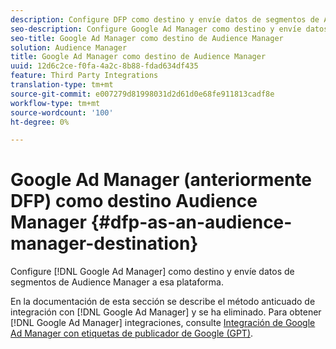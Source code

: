 ```yaml
---
description: Configure DFP como destino y envíe datos de segmentos de Audience Manager a esa plataforma.
seo-description: Configure Google Ad Manager como destino y envíe datos de segmentos de Audience Manager a esa plataforma.
seo-title: Google Ad Manager como destino de Audience Manager
solution: Audience Manager
title: Google Ad Manager como destino de Audience Manager
uuid: 12d6c2ce-f0fa-4a2c-8b88-fdad634df435
feature: Third Party Integrations
translation-type: tm+mt
source-git-commit: e007279d81998031d2d61d0e68fe911813cadf8e
workflow-type: tm+mt
source-wordcount: '100'
ht-degree: 0%

---
```



# Google Ad Manager (anteriormente DFP) como destino Audience Manager {#dfp-as-an-audience-manager-destination}

Configure [!DNL Google Ad Manager] como destino y envíe datos de segmentos de Audience Manager a esa plataforma.

En la documentación de esta sección se describe el método anticuado de integración con [!DNL Google Ad Manager] y se ha eliminado. Para obtener [!DNL Google Ad Manager] integraciones, consulte [Integración de Google Ad Manager con etiquetas de publicador de Google (GPT)](../integration/gpt-aam-destination/gpt-aam-requirements.md).
